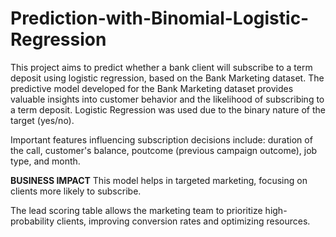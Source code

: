 # Prediction-with-Binomial-Logistic-Regression
This project aims to predict whether a bank client will subscribe to a term deposit using logistic regression, based on the Bank Marketing dataset.
The predictive model developed for the Bank Marketing dataset provides valuable insights into customer behavior and the likelihood of subscribing to a term deposit.
Logistic Regression was used due to the binary nature of the target (yes/no).

Important features influencing subscription decisions include:
duration of the call,
customer's balance,
poutcome (previous campaign outcome),
job type, and month.

**BUSINESS IMPACT**
This model helps in targeted marketing, focusing on clients more likely to subscribe.

The lead scoring table allows the marketing team to prioritize high-probability clients, improving conversion rates and optimizing resources.
